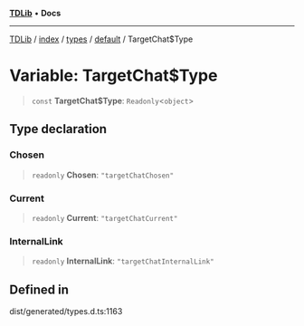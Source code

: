 [**TDLib**](../../../../../../README.md) • **Docs**

***

[TDLib](../../../../../../modules.md) / [index](../../../../../README.md) / [types](../../../README.md) / [default](../README.md) / TargetChat$Type

# Variable: TargetChat$Type

> `const` **TargetChat$Type**: `Readonly`\<`object`\>

## Type declaration

### Chosen

> `readonly` **Chosen**: `"targetChatChosen"`

### Current

> `readonly` **Current**: `"targetChatCurrent"`

### InternalLink

> `readonly` **InternalLink**: `"targetChatInternalLink"`

## Defined in

dist/generated/types.d.ts:1163
